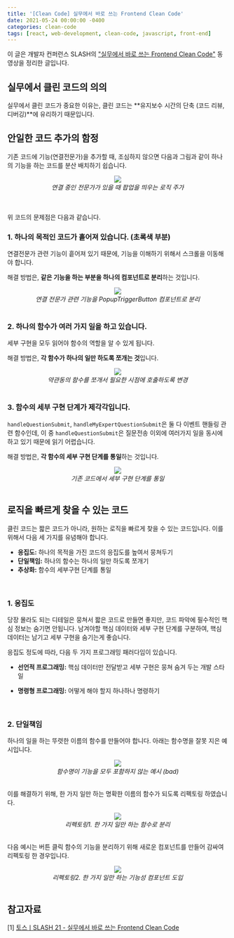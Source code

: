 ```yaml
---
title: '[Clean Code] 실무에서 바로 쓰는 Frontend Clean Code'
date: 2021-05-24 00:00:00 -0400
categories: clean-code
tags: [react, web-development, clean-code, javascript, front-end]
---
```


이 글은 개발자 컨퍼런스 SLASH의 ["실무에서 바로 쓰는 Frontend Clean Code"](https://www.youtube.com/watch?v=edWbHp_k_9Y) 동영상을 정리한 글입니다. 



## 실무에서 클린 코드의 의의

실무에서 클린 코드가 중요한 이유는, 클린 코드는 **유지보수 시간의 단축 (코드 리뷰, 디버깅)**에 유리하기 때문입니다.



## 안일한 코드 추가의 함정

기존 코드에 기능(연결전문가)을 추가할 때, 조심하지 않으면 다음과 그림과 같이 하나의 기능을 하는 코드를 분산 배치하기 쉽습니다. 

<div style="text-align:center"><img src="https://user-images.githubusercontent.com/71360682/119293520-86a06000-bc8d-11eb-86e5-6fea1428be64.png" /></div>

<div align="center">
  <i>연결 중인 전문가가 있을 때 팝업을 띄우는 로직 주가 </i>
</div>

<br/>
<br/>
 
위 코드의 문제점은 다음과 같습니다.

### **1. 하나의 목적인 코드가 흩어져 있습니다. (초록색 부분)**


연결전문가 관련 기능이 흩어져 있기 때문에, 기능을 이해하기 위해서 스크롤을 이동해야 합니다. 


해결 방법은, **같은 기능을 하는 부분을 하나의 컴포넌트로 분리**하는 것입니다.

<div style="text-align:center"><img src="https://user-images.githubusercontent.com/71360682/119295381-a89be180-bc91-11eb-8122-9cb71e194e6d.png" /></div>

<div align="center">
  <i> 연결 전문가 관련 기능을 PopupTriggerButton 컴포넌트로 분리 </i>
</div>

<br/>


### **2. 하나의 함수가 여러 가지 일을 하고 있습니다.**

세부 구현을 모두 읽어야 함수의 역할을 알 수 있게 됩니다. 

해결 방법은, **각 함수가 하나의 일만 하도록 쪼개는 것**입니다.



<div style="text-align:center"><img src="https://user-images.githubusercontent.com/71360682/119295397-b6e9fd80-bc91-11eb-92a8-2978b6bd850f.png" /></div>


<div align="center">
  <i> 약관동의 함수를 쪼개서 필요한 시점에 호출하도록 변경 </i>
</div>

<br/>

### **3. 함수의 세부 구현 단계가 제각각입니다.**

`handleQuestionSubmit`, `handleMyExpertQuestionSubmit`은 둘 다 이벤트 핸들링 관련 함수인데, 이 중 `handleQuestionSubmit`은 질문전송 이외에 여러가지 일을 동시에 하고 있기 때문에 읽기 어렵습니다.

해결 방법은, **각 함수의 세부 구현 단계를 통일**하는 것입니다.

<div style="text-align:center"><img src="https://user-images.githubusercontent.com/71360682/119295352-98840200-bc91-11eb-81b7-febe7c4c1f54.png" /></div>

<div align="center">
  <i> 기존 코드에서 세부 구현 단계를 통일 </i>
</div>

<br/>

## 로직을 빠르게 찾을 수 있는 코드

클린 코드는 짧은 코드가 아니라, 원하는 로직을 빠르게 찾을 수 있는 코드입니다. 이를 위해서 다음 세 가지를 유념해야 합니다.

- **응집도:** 하나의 목적을 가진 코드의 응집도를 높여서 뭉쳐두기
- **단일책임:** 하나의 함수는 하나의 일만 하도록 쪼개기
- **추상화:** 함수의 세부구현 단계를 통일

<br/>

### **1. 응집도**

당장 몰라도 되는 디테일은 뭉쳐서 짧은 코드로 만들면 좋지만, 코드 파악에 필수적인 핵심 정보는 숨기면 안됩니다. 남겨야할 핵심 데이터와 세부 구현 단계를 구분하여, 핵심 데이터는 남기고 세부 구현을 숨기는게 좋습니다. 

응집도 정도에 따라, 다음 두 가지 프로그래밍 패러다임이 있습니다.

- **선언적 프로그래밍:** 핵심 데이터만 전달받고 세부 구현은 뭉쳐 숨겨 두는 개발 스타일

- **명령형 프로그래밍:** 어떻게 해야 할지 하나하나 명령하기

<br/>


### **2. 단일책임**

하나의 일을 하는 뚜렷한 이름의 함수를 만들어야 합니다. 아래는 함수명을 잘못 지은 예시입니다.

<div style="text-align:center"><img src="https://user-images.githubusercontent.com/71360682/119297798-a4be8e00-bc96-11eb-97b9-00a69efe1c1a.png" /></div>

<div align="center">
  <i> 함수명이 기능을 모두 포함하지 않는 예시 (bad) </i>
</div>

<br/>

이를 해결하기 위해, 한 가지 일만 하는 명확한 이름의 함수가 되도록 리펙토링 하였습니다.

<div style="text-align:center"><img src="https://user-images.githubusercontent.com/71360682/119297958-f8c97280-bc96-11eb-8ec9-a1259e64c262.png" /></div>


<div align="center">
  <i> 리펙토링1. 한 가지 일만 하는 함수로 분리 </i>
</div>

<br/>

다음 예시는 버튼 클릭 함수의 기능을 분리하기 위해 새로운 컴포넌트를 만들어 감싸여 리펙토링 한 경우입니다.

<div style="text-align:center"><img src="https://user-images.githubusercontent.com/71360682/119298127-5c53a000-bc97-11eb-919d-c558a78d6bc4.png" /></div>


<div align="center">
  <i> 리펙토링2. 한 가지 일만 하는 기능성 컴포넌트 도입</i>
</div>

<br/>



## 참고자료 

[1] [토스ㅣSLASH 21 - 실무에서 바로 쓰는 Frontend Clean Code](https://www.youtube.com/watch?v=edWbHp_k_9Y)

